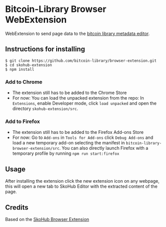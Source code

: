 # Bitcoin-Library Browser WebExtension

WebExtension to send page data to the [bitcoin library metadata editor](https://github.com/bitcoin-library/metadata-editor).

## Instructions for installing

```
$ git clone https://github.com/bitcoin-library/browser-extension.git
$ cd skohub-extension
$ npm install
```

### Add to Chrome

- The extension still has to be added to the Chrome Store
- For now: You can load the unpacked extension from the repo: In `Extensions`, enable Developer mode, click `load unpacked` and open the directory `skohub-extension/src`.

### Add to Firefox

- The extension still has to be added to the Firefox Add-ons Store
- For now: Go to `Add-ons` in `Tools for Add-ons` click `Debug Add-ons` and load a new temporary add-on selecting the manifest in `bitcoin-library-browser-extension/src`. You can also directly launch Firefox with a temporary profile by running `npm run start:firefox`

## Usage

After installing the extension click the new extension icon on any webpage, this will open a new tab to SkoHub Editor with the extracted content of the page.

## Credits

Based on the [SkoHub Browser Extension](https://github.com/skohub-io/skohub-extension)
